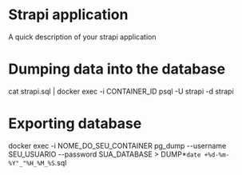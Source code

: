 # Strapi application

A quick description of your strapi application

# Dumping data into the database

cat strapi.sql | docker exec -i CONTAINER_ID psql -U strapi -d strapi

# Exporting database

docker exec -i NOME_DO_SEU_CONTAINER pg_dump --username SEU_USUARIO --password SUA_DATABASE > DUMP*`date +%d-%m-%Y"_"%H_%M_%S`.sql
